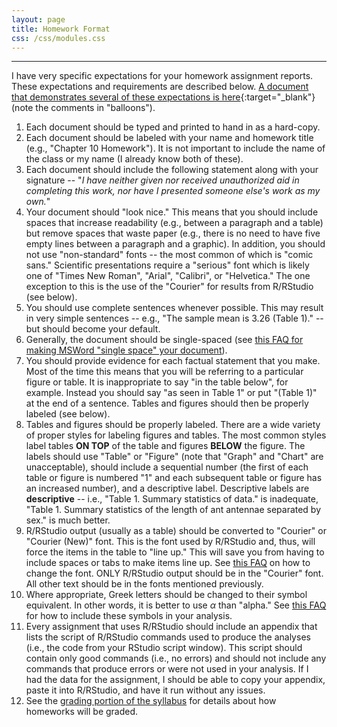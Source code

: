 ```yaml
---
layout: page
title: Homework Format
css: /css/modules.css
---
```


----

I have very specific expectations for your homework assignment reports.  These expectations and requirements are described below.  [A document that demonstrates several of these expectations is here](FAQ/FAQs/HWFormat_Example.pdf){:target="_blank"} (note the comments in "balloons").

1. Each document should be typed and printed to hand in as a hard-copy.
1. Each document should be labeled with your name and homework title (e.g., "Chapter 10 Homework").  It is not important to include the name of the class or my name (I already know both of these).
1. Each document should include the following statement along with your signature -- "*I have neither given nor received unauthorized aid in completing this work, nor have I presented someone else's work as my own.*"
1. Your document should "look nice."  This means that you should include spaces that increase readability (e.g., between a paragraph and a table) but remove spaces that waste paper (e.g., there is no need to have five empty lines between a paragraph and a graphic).  In addition, you should not use "non-standard" fonts -- the most common of which is "comic sans."  Scientific presentations require a "serious" font which is likely one of "Times New Roman", "Arial", "Calibri", or "Helvetica."  The one exception to this is the use of the "Courier" for results from R/RStudio (see below).
1. You should use complete sentences whenever possible.  This may result in very simple sentences -- e.g., "The sample mean is 3.26 (Table 1)." -- but should become your default.
1. Generally, the document should be single-spaced (see [this FAQ for making MSWord "single space" your document](FAQ/FAQs/Word_SingleSpace)).
1. You should provide evidence for each factual statement that you make.  Most of the time this means that you will be referring to a particular figure or table.  It is inappropriate to say "in the table below", for example.  Instead you should say "as seen in Table 1" or put "(Table 1)" at the end of a sentence.  Tables and figures should then be properly labeled (see below).
1. Tables and figures should be properly labeled.  There are a wide variety of proper styles for labeling figures and tables.  The most common styles label tables **ON TOP** of the table and figures **BELOW** the figure.  The labels should use "Table" or "Figure" (note that "Graph" and "Chart" are unacceptable), should include a sequential number (the first of each table or figure is numbered "1" and each subsequent table or figure has an increased number), and a descriptive label.  Descriptive labels are **descriptive** -- i.e., "Table 1.  Summary statistics of data." is inadequate, "Table 1.  Summary statistics of the length of ant antennae separated by sex." is much better.
1. R/RStudio output (usually as a table) should be converted to "Courier" or "Courier (New)" font.  This is the font used by R/RStudio and, thus, will force the items in the table to "line up." This will save you from having to include spaces or tabs to make items line up.  See [this FAQ](FAQ/FAQs/Word_RLineup) on how to change the font.  ONLY R/RStudio output should be in the "Courier" font.  All other text should be in the fonts mentioned previously.
1. Where appropriate, Greek letters should be changed to their symbol equivalent.  In other words, it is better to use $\alpha$ than "alpha."  See [this FAQ](FAQ/FAQs/Word_GreekLetters) for how to include these symbols in your analysis.
1. Every assignment that uses R/RStudio should include an appendix that lists the script of R/RStudio commands used to produce the analyses (i.e., the code from your RStudio script window).  This script should contain only good commands (i.e., no errors) and should not include any commands that produce errors or were not used in your analysis.  If I had the data for the assignment, I should be able to copy your appendix, paste it into R/RStudio, and have it run without any issues.
1. See the [grading portion of the syllabus](Syllabus_Current#homework) for details about how homeworks will be graded.
